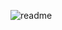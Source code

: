 ![readme](https://github.com/SimaKaramii/RegisterPage/assets/129466629/b130b930-0c15-410c-ad8e-102033ebeabf)
